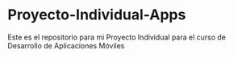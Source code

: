 # Proyecto-Individual-Apps 
Este es el repositorio para mi Proyecto Individual para el curso de Desarrollo de Aplicaciones Móviles
